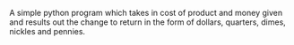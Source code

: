 A simple python program which takes in cost of product and money given and results out the change to return in the form of dollars, quarters, dimes, nickles and pennies.
